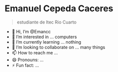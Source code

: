 # Emanuel Cepeda Caceres
>estudiante de Itec Rio Cuarto

- 👋 Hi, I’m @Emancc
- 👀 I’m interested in ... computers
- 🌱 I’m currently learning ... nothing
- 💞️ I’m looking to collaborate on ... many things
- 📫 How to reach me ... 
- 😄 Pronouns: ...
- ⚡ Fun fact: ...

<!---
Emancc/Emancc is a ✨ special ✨ repository because its `README.md` (this file) appears on your GitHub profile.
You can click the Preview link to take a look at your changes.
--->
